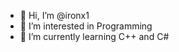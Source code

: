 - 👋 Hi, I’m @ironx1
- 👀 I’m interested in Programming
- 🌱 I’m currently learning C++ and C# 

<!---
ironx1/ironx1 is a ✨ special ✨ repository because its `README.md` (this file) appears on your GitHub profile.
You can click the Preview link to take a look at your changes.
--->
